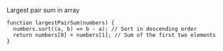 Largest pair sum in array

    function largestPairSum(numbers) {
      numbers.sort((a, b) => b - a); // Sort in descending order
      return numbers[0] + numbers[1]; // Sum of the first two elements
    }
